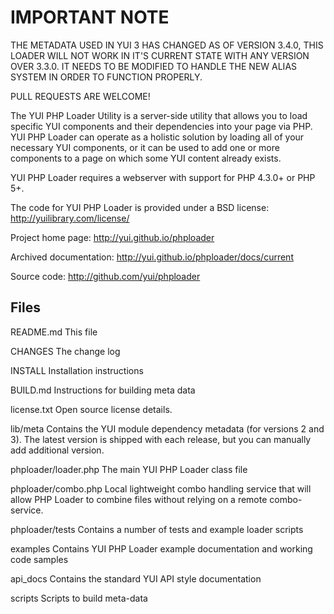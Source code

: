 IMPORTANT NOTE
==============

THE METADATA USED IN YUI 3 HAS CHANGED AS OF VERSION 3.4.0, THIS LOADER WILL
NOT WORK IN IT'S CURRENT STATE WITH ANY VERSION OVER 3.3.0. IT NEEDS TO BE
MODIFIED TO HANDLE THE NEW ALIAS SYSTEM IN ORDER TO FUNCTION PROPERLY.

PULL REQUESTS ARE WELCOME!


The YUI PHP Loader Utility is a server-side utility that allows you to
load specific YUI components and their dependencies into your page via PHP.
YUI PHP Loader can operate as a holistic solution by loading all of your
necessary YUI components, or it can be used to add one or more components
to a page on which some YUI content already exists.

YUI PHP Loader requires a webserver with support for PHP 4.3.0+ or PHP 5+.

The code for YUI PHP Loader is provided under a BSD license:
    http://yuilibrary.com/license/

Project home page:
    http://yui.github.io/phploader

Archived documentation:
    http://yui.github.io/phploader/docs/current

Source code:
    http://github.com/yui/phploader



Files
-----

README.md
    This file

CHANGES
    The change log

INSTALL
    Installation instructions

BUILD.md
    Instructions for building meta data

license.txt
    Open source license details.

lib/meta
    Contains the YUI module dependency metadata (for versions 2 and 3).
    The latest version is shipped with each release, but you can manually
    add additional version.

phploader/loader.php
    The main YUI PHP Loader class file

phploader/combo.php
    Local lightweight combo handling service that will allow PHP Loader to
    combine files without relying on a remote combo-service.

phploader/tests
    Contains a number of tests and example loader scripts

examples
    Contains YUI PHP Loader example documentation and working code samples

api_docs
    Contains the standard YUI API style documentation

scripts
    Scripts to build meta-data
